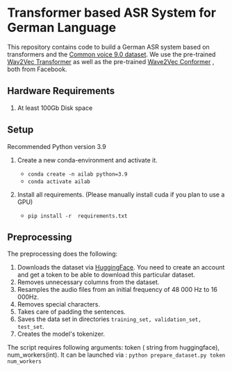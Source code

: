 # Transformer based ASR System for German Language 

This repository contains code to build a German ASR system based on transformers and the [Common voice 9.0 dataset](https://commonvoice.mozilla.org/en/datasets). We use the pre-trained [Wav2Vec Transformer](https://huggingface.co/docs/transformers/model_doc/wav2vec2) as well as the pre-trained [Wave2Vec Conformer](https://huggingface.co/docs/transformers/model_doc/wav2vec2-conformer) , both from Facebook.

## Hardware Requirements

1. At least 100Gb Disk space


## Setup
Recommended Python version 3.9 

1. Create a new conda-environment and activate it.
   * ``conda create -n ailab python=3.9``
   * ``conda activate ailab``
   

2. Install all requirements. (Please manually install cuda if you plan to use a GPU)
   * ``pip install -r  requirements.txt``


## Preprocessing
The preprocessing does the following:

1. Downloads the dataset via [HuggingFace](https://huggingface.co/datasets/common_voice). You need to create an account and get a token to be able to download this particular dataset.
2. Removes unnecessary columns from the dataset.
3. Resamples the audio files from an initial frequency of 48 000 Hz to 16 000Hz.
4. Removes special characters.
5. Takes care of padding the sentences.
6. Saves the data set in directories ``training_set, validation_set, test_set``.
7. Creates the model's tokenizer.

The script requires following arguments: token ( string from huggingface), num_workers(int). It can be launched via : ``python prepare_dataset.py token num_workers``